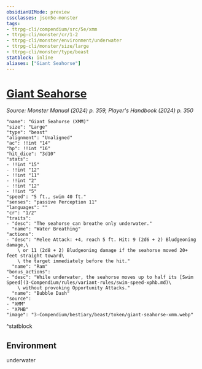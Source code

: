 ```yaml
---
obsidianUIMode: preview
cssclasses: json5e-monster
tags:
- ttrpg-cli/compendium/src/5e/xmm
- ttrpg-cli/monster/cr/1-2
- ttrpg-cli/monster/environment/underwater
- ttrpg-cli/monster/size/large
- ttrpg-cli/monster/type/beast
statblock: inline
aliases: ["Giant Seahorse"]
---
```

# [Giant Seahorse](3-Compendium\bestiary\beast/giant-seahorse-xmm.md)
*Source: Monster Manual (2024) p. 359, Player's Handbook (2024) p. 350*  

```statblock
"name": "Giant Seahorse (XMM)"
"size": "Large"
"type": "beast"
"alignment": "Unaligned"
"ac": !!int "14"
"hp": !!int "16"
"hit_dice": "3d10"
"stats":
- !!int "15"
- !!int "12"
- !!int "11"
- !!int "2"
- !!int "12"
- !!int "5"
"speed": "5 ft., swim 40 ft."
"senses": "passive Perception 11"
"languages": ""
"cr": "1/2"
"traits":
- "desc": "The seahorse can breathe only underwater."
  "name": "Water Breathing"
"actions":
- "desc": "Melee Attack: +4, reach 5 ft. Hit: 9 (2d6 + 2) Bludgeoning damage,\
    \ or 11 (2d8 + 2) Bludgeoning damage if the seahorse moved 20+ feet straight toward\
    \ the target immediately before the hit."
  "name": "Ram"
"bonus_actions":
- "desc": "While underwater, the seahorse moves up to half its [Swim Speed](3-Compendium/rules/variant-rules/swim-speed-xphb.md)\
    \ without provoking Opportunity Attacks."
  "name": "Bubble Dash"
"source":
- "XMM"
- "XPHB"
"image": "3-Compendium/bestiary/beast/token/giant-seahorse-xmm.webp"
```
^statblock

## Environment

underwater